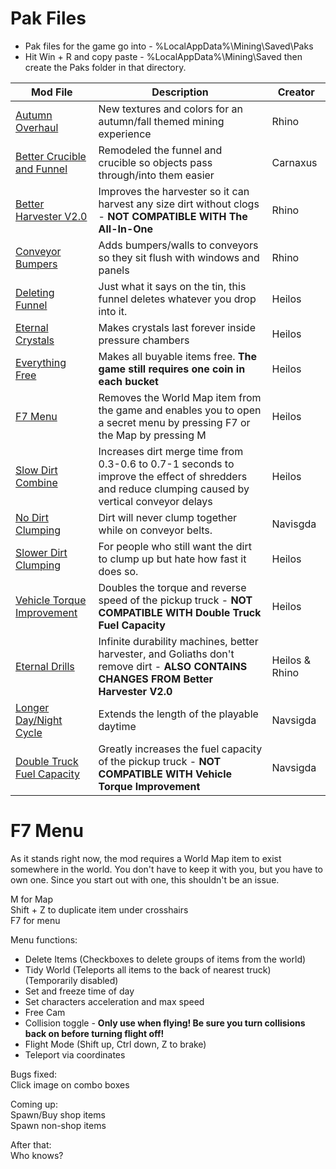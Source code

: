 # Pak Files
 - Pak files for the game go into - %LocalAppData%\Mining\Saved\Paks
 - Hit Win + R and copy paste - %LocalAppData%\Mining\Saved then create the Paks folder in that directory.

| Mod File  | Description | Creator |
| ------------- | ------------- | ------------- |
| [Autumn Overhaul](https://github.com/kaiheilos/Hydro/raw/master/Pak%20Mods/000-AutumnOverhaul_P.pak)  | New textures and colors for an autumn/fall themed mining experience | Rhino |
| [Better Crucible and Funnel](https://github.com/kaiheilos/Hydro/raw/master/Pak%20Mods/000-BetterCrucibleFunnel_P.pak)  | Remodeled the funnel and crucible so objects pass through/into them easier | Carnaxus |
| [Better Harvester V2.0](https://github.com/kaiheilos/Hydro/raw/master/Pak%20Mods/000-BetterHarvesterV2_P.pak)  | Improves the harvester so it can harvest any size dirt without clogs - **NOT COMPATIBLE WITH The All-In-One** | Rhino |
| [Conveyor Bumpers](https://github.com/kaiheilos/Hydro/raw/master/Pak%20Mods/000-ConveyorBumpers_P.pak)  | Adds bumpers/walls to conveyors so they sit flush with windows and panels | Rhino |
| [Deleting Funnel](https://github.com/kaiheilos/Hydro/raw/master/Pak%20Mods/000-DeletingFunnel_P.pak) | Just what it says on the tin, this funnel deletes whatever you drop into it. | Heilos |
| [Eternal Crystals](https://github.com/kaiheilos/Hydro/raw/master/Pak%20Mods/000-EternalCrystals_P.pak)  | Makes crystals last forever inside pressure chambers | Heilos |
| [Everything Free](https://github.com/kaiheilos/Hydro/raw/master/Pak%20Mods/000-EverythingFree_P.pak)  | Makes all buyable items free.  **The game still requires one coin in each bucket** | Heilos |
| [F7 Menu](https://github.com/kaiheilos/Hydro/raw/master/Pak%20Mods/000-F7Menu_P.pak)  | Removes the World Map item from the game and enables you to open a secret menu by pressing F7 or the Map by pressing M | Heilos |
| [Slow Dirt Combine](https://github.com/kaiheilos/Hydro/raw/master/Pak%20Mods/000-SlowerDirtCombine_P.pak)  | Increases dirt merge time from 0.3-0.6 to 0.7-1 seconds to improve the effect of shredders and reduce clumping caused by vertical conveyor delays | Heilos |
| [No Dirt Clumping](https://github.com/kaiheilos/Hydro/raw/master/Pak%20Mods/000-NoDirtClumping_P.pak) | Dirt will never clump together while on conveyor belts. | Navisgda |
| [Slower Dirt Clumping](https://github.com/kaiheilos/Hydro/raw/master/Pak%20Mods/000-SlowerDirtCombine_P.pak) | For people who still want the dirt to clump up but hate how fast it does so. | Heilos |
| [Vehicle Torque Improvement](https://github.com/kaiheilos/Hydro/raw/master/Pak%20Mods/000-VehicleTorque_P.pak)  | Doubles the torque and reverse speed of the pickup truck - **NOT COMPATIBLE WITH Double Truck Fuel Capacity** | Heilos|
| [Eternal Drills](https://github.com/kaiheilos/Hydro/raw/master/Pak%20Mods/000-EternalDrills_P.pak)  | Infinite durability machines, better harvester, and Goliaths don't remove dirt - **ALSO CONTAINS CHANGES FROM Better Harvester V2.0** | Heilos & Rhino |
| [Longer Day/Night Cycle](https://github.com/kaiheilos/Hydro/raw/master/Pak%20Mods/DayNightExtended_P.pak)  | Extends the length of the playable daytime | Navsigda |
| [Double Truck Fuel Capacity](https://github.com/kaiheilos/Hydro/raw/master/Pak%20Mods/PickupTruckFuel_P.pak)  | Greatly increases the fuel capacity of the pickup truck - **NOT COMPATIBLE WITH Vehicle Torque Improvement** | Navsigda |

# F7 Menu  
As it stands right now, the mod requires a World Map item to exist somewhere in the world.  You don't have to keep it with you, but you have to own one.  Since you start out with one, this shouldn't be an issue.  
  
M for Map  
Shift + Z to duplicate item under crosshairs  
F7 for menu  
  
Menu functions:
 - Delete Items (Checkboxes to delete groups of items from the world)
 - Tidy World (Teleports all items to the back of nearest truck) (Temporarily disabled)
 - Set and freeze time of day
 - Set characters acceleration and max speed
 - Free Cam
 - Collision toggle - **Only use when flying!  Be sure you turn collisions back on before turning flight off!**
 - Flight Mode (Shift up, Ctrl down, Z to brake)
 - Teleport via coordinates

Bugs fixed:  
Click image on combo boxes

Coming up:  
Spawn/Buy shop items  
Spawn non-shop items

After that:  
Who knows?
